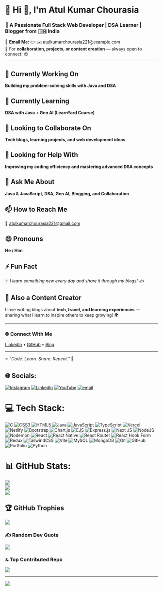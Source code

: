 # 💫 Hi 👋, I'm Atul Kumar Chourasia  

### 🚀 A Passionate **Full Stack Web Developer | DSA Learner | Blogger** from 🇮🇳 India  

📩 **Email Me:** 👉 ✉️ [atulkumarchourasia221@example.com](mailto:atulkumarchourasia221@example.com)  
💬 For **collaboration, projects, or content creation** — always open to connect! 😊  

---

## 🔭 Currently Working On  
**Building my problem-solving skills with Java and DSA**

## 🌱 Currently Learning  
**DSA with Java + Gen AI (LearnYard Course)**

## 👯 Looking to Collaborate On  
**Tech blogs, learning projects, and web development ideas**

## 🤔 Looking for Help With  
**Improving my coding efficiency and mastering advanced DSA concepts**

## 💬 Ask Me About  
**Java & JavaScript, DSA, Gen AI, Blogging, and Collaboration**

## 📫 How to Reach Me  
📧 [atulkumarchourasia221@gmail.com](mailto:atulkumarchourasia221@gmail.com)

## 😄 Pronouns  
**He / Him**

## ⚡ Fun Fact  
✨ *I learn something new every day and share it through my blogs!* ✍️

## 🔗 Also a Content Creator  
I love writing blogs about **tech, travel, and learning experiences** —  
sharing what I learn to inspire others to keep growing! 🌍  

---

### 🌐 Connect With Me  
[LinkedIn](https://www.linkedin.com/in/atulkumarchourasia) • [GitHub](https://github.com/atulkumarchourasia) • [Blog](#)  

---

⭐ *“Code. Learn. Share. Repeat.”* 🚀  

## 🌐 Socials:
[![Instagram](https://img.shields.io/badge/Instagram-%23E4405F.svg?logo=Instagram&logoColor=white)](https://instagram.com/atul-kumar-chourasia) [![LinkedIn](https://img.shields.io/badge/LinkedIn-%230077B5.svg?logo=linkedin&logoColor=white)](https://linkedin.com/in/atul-kumar-chourasia-36494827a) [![YouTube](https://img.shields.io/badge/YouTube-%23FF0000.svg?logo=YouTube&logoColor=white)](https://youtube.com/@AtulKumarChourasia) [![email](https://img.shields.io/badge/Email-D14836?logo=gmail&logoColor=white)](mailto:atulkumarchourasia221@gmail.com) 

# 💻 Tech Stack:
![C](https://img.shields.io/badge/c-%2300599C.svg?style=for-the-badge&logo=c&logoColor=white) ![CSS3](https://img.shields.io/badge/css3-%231572B6.svg?style=for-the-badge&logo=css3&logoColor=white) ![HTML5](https://img.shields.io/badge/html5-%23E34F26.svg?style=for-the-badge&logo=html5&logoColor=white) ![Java](https://img.shields.io/badge/java-%23ED8B00.svg?style=for-the-badge&logo=openjdk&logoColor=white) ![JavaScript](https://img.shields.io/badge/javascript-%23323330.svg?style=for-the-badge&logo=javascript&logoColor=%23F7DF1E) ![TypeScript](https://img.shields.io/badge/typescript-%23007ACC.svg?style=for-the-badge&logo=typescript&logoColor=white) ![Vercel](https://img.shields.io/badge/vercel-%23000000.svg?style=for-the-badge&logo=vercel&logoColor=white) ![Netlify](https://img.shields.io/badge/netlify-%23000000.svg?style=for-the-badge&logo=netlify&logoColor=#00C7B7) ![Bootstrap](https://img.shields.io/badge/bootstrap-%238511FA.svg?style=for-the-badge&logo=bootstrap&logoColor=white) ![Chart.js](https://img.shields.io/badge/chart.js-F5788D.svg?style=for-the-badge&logo=chart.js&logoColor=white) ![EJS](https://img.shields.io/badge/ejs-%23B4CA65.svg?style=for-the-badge&logo=ejs&logoColor=black) ![Express.js](https://img.shields.io/badge/express.js-%23404d59.svg?style=for-the-badge&logo=express&logoColor=%2361DAFB) ![Next JS](https://img.shields.io/badge/Next-black?style=for-the-badge&logo=next.js&logoColor=white) ![NodeJS](https://img.shields.io/badge/node.js-6DA55F?style=for-the-badge&logo=node.js&logoColor=white) ![Nodemon](https://img.shields.io/badge/NODEMON-%23323330.svg?style=for-the-badge&logo=nodemon&logoColor=%BBDEAD) ![React](https://img.shields.io/badge/react-%2320232a.svg?style=for-the-badge&logo=react&logoColor=%2361DAFB) ![React Native](https://img.shields.io/badge/react_native-%2320232a.svg?style=for-the-badge&logo=react&logoColor=%2361DAFB) ![React Router](https://img.shields.io/badge/React_Router-CA4245?style=for-the-badge&logo=react-router&logoColor=white) ![React Hook Form](https://img.shields.io/badge/React%20Hook%20Form-%23EC5990.svg?style=for-the-badge&logo=reacthookform&logoColor=white) ![Redux](https://img.shields.io/badge/redux-%23593d88.svg?style=for-the-badge&logo=redux&logoColor=white) ![TailwindCSS](https://img.shields.io/badge/tailwindcss-%2338B2AC.svg?style=for-the-badge&logo=tailwind-css&logoColor=white) ![Vite](https://img.shields.io/badge/vite-%23646CFF.svg?style=for-the-badge&logo=vite&logoColor=white) ![MySQL](https://img.shields.io/badge/mysql-4479A1.svg?style=for-the-badge&logo=mysql&logoColor=white) ![MongoDB](https://img.shields.io/badge/MongoDB-%234ea94b.svg?style=for-the-badge&logo=mongodb&logoColor=white) ![Git](https://img.shields.io/badge/git-%23F05033.svg?style=for-the-badge&logo=git&logoColor=white) ![GitHub](https://img.shields.io/badge/github-%23121011.svg?style=for-the-badge&logo=github&logoColor=white) ![Portfolio](https://img.shields.io/badge/Portfolio-%23000000.svg?style=for-the-badge&logo=firefox&logoColor=#FF7139) ![Python](https://img.shields.io/badge/python-3670A0?style=for-the-badge&logo=python&logoColor=ffdd54)
# 📊 GitHub Stats:
![](https://github-readme-stats.vercel.app/api?username=atul64796&theme=dark&hide_border=false&include_all_commits=true&count_private=false)<br/>
![](https://nirzak-streak-stats.vercel.app/?user=atul64796&theme=dark&hide_border=false)<br/>
![](https://github-readme-stats.vercel.app/api/top-langs/?username=atul64796&theme=dark&hide_border=false&include_all_commits=true&count_private=false&layout=compact)

## 🏆 GitHub Trophies
![](https://github-profile-trophy.vercel.app/?username=atul64796&theme=radical&no-frame=false&no-bg=true&margin-w=4)

### ✍️ Random Dev Quote
![](https://quotes-github-readme.vercel.app/api?type=horizontal&theme=radical)

### 🔝 Top Contributed Repo
![](https://github-contributor-stats.vercel.app/api?username=atul64796&limit=5&theme=dark&combine_all_yearly_contributions=true)

---
[![](https://visitcount.itsvg.in/api?id=atul64796&icon=0&color=0)](https://visitcount.itsvg.in)

<!-- Proudly created with GPRM ( https://gprm.itsvg.in ) -->
